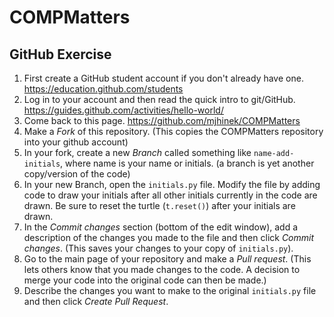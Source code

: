 # COMPMatters

## GitHub Exercise

1. First create a GitHub student account if you don't already have one. https://education.github.com/students
2. Log in to your account and then read the quick intro to git/GitHub. https://guides.github.com/activities/hello-world/
3. Come back to this page. https://github.com/mjhinek/COMPMatters
4. Make a _Fork_ of this repository. (This copies the COMPMatters repository into your github account)
5. In your fork, create a new _Branch_ called something like `name-add-initials`, where name is your name or initials. (a branch is yet another copy/version of the code)
6. In your new Branch, open the `initials.py` file. Modify the file by adding code to draw your initials after all other initials currently in the code are drawn. Be sure to reset the turtle (`t.reset()`) after your initials are drawn. 
7. In the _Commit changes_ section (bottom of the edit window), add a description of the changes you made to the file and then click _Commit changes_. (This saves your changes to your copy of `initials.py`).
8. Go to the main page of your repository and make a _Pull request_. (This lets others know that you made changes to the code. A decision to merge your code into the original code can then be made.)
9. Describe the changes you want to make to the original `initials.py` file and then click _Create Pull Request_.
